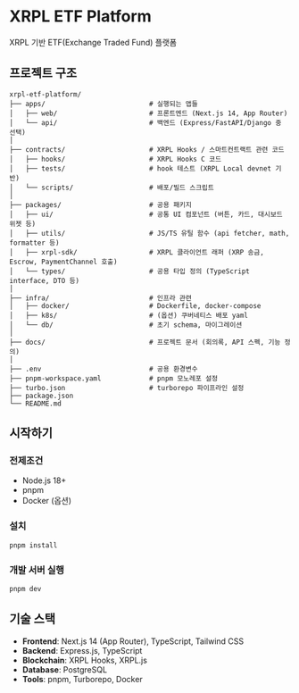 # XRPL ETF Platform

XRPL 기반 ETF(Exchange Traded Fund) 플랫폼

## 프로젝트 구조

```
xrpl-etf-platform/
├── apps/                          # 실행되는 앱들
│   ├── web/                       # 프론트엔드 (Next.js 14, App Router)
│   └── api/                       # 백엔드 (Express/FastAPI/Django 중 선택)
│
├── contracts/                     # XRPL Hooks / 스마트컨트랙트 관련 코드
│   ├── hooks/                     # XRPL Hooks C 코드
│   ├── tests/                     # hook 테스트 (XRPL Local devnet 기반)
│   └── scripts/                   # 배포/빌드 스크립트
│
├── packages/                      # 공용 패키지
│   ├── ui/                        # 공통 UI 컴포넌트 (버튼, 카드, 대시보드 위젯 등)
│   ├── utils/                     # JS/TS 유틸 함수 (api fetcher, math, formatter 등)
│   ├── xrpl-sdk/                  # XRPL 클라이언트 래퍼 (XRP 송금, Escrow, PaymentChannel 호출)
│   └── types/                     # 공용 타입 정의 (TypeScript interface, DTO 등)
│
├── infra/                         # 인프라 관련
│   ├── docker/                    # Dockerfile, docker-compose
│   ├── k8s/                       # (옵션) 쿠버네티스 배포 yaml
│   └── db/                        # 초기 schema, 마이그레이션
│
├── docs/                          # 프로젝트 문서 (회의록, API 스펙, 기능 정의)
│
├── .env                           # 공용 환경변수
├── pnpm-workspace.yaml            # pnpm 모노레포 설정
├── turbo.json                     # turborepo 파이프라인 설정
├── package.json                   
└── README.md
```

## 시작하기

### 전제조건
- Node.js 18+
- pnpm
- Docker (옵션)

### 설치
```bash
pnpm install
```

### 개발 서버 실행
```bash
pnpm dev
```

## 기술 스택

- **Frontend**: Next.js 14 (App Router), TypeScript, Tailwind CSS
- **Backend**: Express.js, TypeScript
- **Blockchain**: XRPL Hooks, XRPL.js
- **Database**: PostgreSQL
- **Tools**: pnpm, Turborepo, Docker
